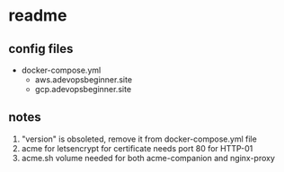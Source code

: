 # readme

## config files
 - docker-compose.yml
   - aws.adevopsbeginner.site
   - gcp.adevopsbeginner.site

## notes
1. "version" is obsoleted, remove it from docker-compose.yml file
2. acme for letsencrypt for certificate needs port 80 for HTTP-01
3. acme.sh volume needed for both acme-companion and nginx-proxy

